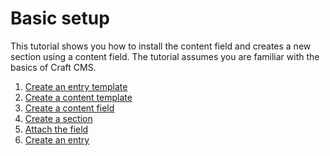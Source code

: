 # Basic setup

This tutorial shows you how to install the content field and creates
a new section using a content field. The tutorial assumes you are familiar
with the basics of Craft CMS.

1. [Create an entry template](./01-entry-template.md)
2. [Create a content template](./02-content-template.md)
3. [Create a content field](./03-content-field.md)
4. [Create a section](./04-section.md)
5. [Attach the field](./05-attach-field.md)
6. [Create an entry](./06-create-entry.md)
